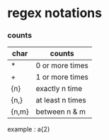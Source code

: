 # regex notations

### counts

| char  | counts           |
|-------|------------------|
| *     | 0 or more times  |
| +     | 1 or more times  |
| {n}   | exactly n time   |
| {n,}  | at least n times |
| {n,m} | between n & m    |

example : a{2}

